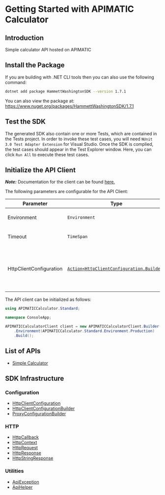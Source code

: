
# Getting Started with APIMATIC Calculator

## Introduction

Simple calculator API hosted on APIMATIC

## Install the Package

If you are building with .NET CLI tools then you can also use the following command:

```bash
dotnet add package HammettWashingtonSDK --version 1.7.1
```

You can also view the package at:
https://www.nuget.org/packages/HammettWashingtonSDK/1.7.1

## Test the SDK

The generated SDK also contain one or more Tests, which are contained in the Tests project. In order to invoke these test cases, you will need `NUnit 3.0 Test Adapter Extension` for Visual Studio. Once the SDK is complied, the test cases should appear in the Test Explorer window. Here, you can click `Run All` to execute these test cases.

## Initialize the API Client

**_Note:_** Documentation for the client can be found [here.](https://www.github.com/ZahraN444/hammett-washington-dotnet-sdk/tree/1.7.1/doc/client.md)

The following parameters are configurable for the API Client:

| Parameter | Type | Description |
|  --- | --- | --- |
| Environment | `Environment` | The API environment. <br> **Default: `Environment.Production`** |
| Timeout | `TimeSpan` | Http client timeout.<br>*Default*: `TimeSpan.FromSeconds(100)` |
| HttpClientConfiguration | [`Action<HttpClientConfiguration.Builder>`](https://www.github.com/ZahraN444/hammett-washington-dotnet-sdk/tree/1.7.1/doc/http-client-configuration-builder.md) | Action delegate that configures the HTTP client by using the HttpClientConfiguration.Builder for customizing API call settings.<br>*Default*: `new HttpClient()` |

The API client can be initialized as follows:

```csharp
using APIMATICCalculator.Standard;

namespace ConsoleApp;

APIMATICCalculatorClient client = new APIMATICCalculatorClient.Builder()
    .Environment(APIMATICCalculator.Standard.Environment.Production)
    .Build();
```

## List of APIs

* [Simple Calculator](https://www.github.com/ZahraN444/hammett-washington-dotnet-sdk/tree/1.7.1/doc/controllers/simple-calculator.md)

## SDK Infrastructure

### Configuration

* [HttpClientConfiguration](https://www.github.com/ZahraN444/hammett-washington-dotnet-sdk/tree/1.7.1/doc/http-client-configuration.md)
* [HttpClientConfigurationBuilder](https://www.github.com/ZahraN444/hammett-washington-dotnet-sdk/tree/1.7.1/doc/http-client-configuration-builder.md)
* [ProxyConfigurationBuilder](https://www.github.com/ZahraN444/hammett-washington-dotnet-sdk/tree/1.7.1/doc/proxy-configuration-builder.md)

### HTTP

* [HttpCallback](https://www.github.com/ZahraN444/hammett-washington-dotnet-sdk/tree/1.7.1/doc/http-callback.md)
* [HttpContext](https://www.github.com/ZahraN444/hammett-washington-dotnet-sdk/tree/1.7.1/doc/http-context.md)
* [HttpRequest](https://www.github.com/ZahraN444/hammett-washington-dotnet-sdk/tree/1.7.1/doc/http-request.md)
* [HttpResponse](https://www.github.com/ZahraN444/hammett-washington-dotnet-sdk/tree/1.7.1/doc/http-response.md)
* [HttpStringResponse](https://www.github.com/ZahraN444/hammett-washington-dotnet-sdk/tree/1.7.1/doc/http-string-response.md)

### Utilities

* [ApiException](https://www.github.com/ZahraN444/hammett-washington-dotnet-sdk/tree/1.7.1/doc/api-exception.md)
* [ApiHelper](https://www.github.com/ZahraN444/hammett-washington-dotnet-sdk/tree/1.7.1/doc/api-helper.md)

